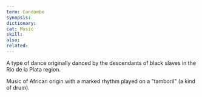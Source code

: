 ```yaml
---
term: Candombe
synopsis:
dictionary:
cat: Music
skill:
also:
related:
---
```

A type of dance originally danced by the descendants of
black slaves in the  Rio de la Plata region.

Music of African origin with a marked rhythm played on
a "tamboril" (a kind of drum).